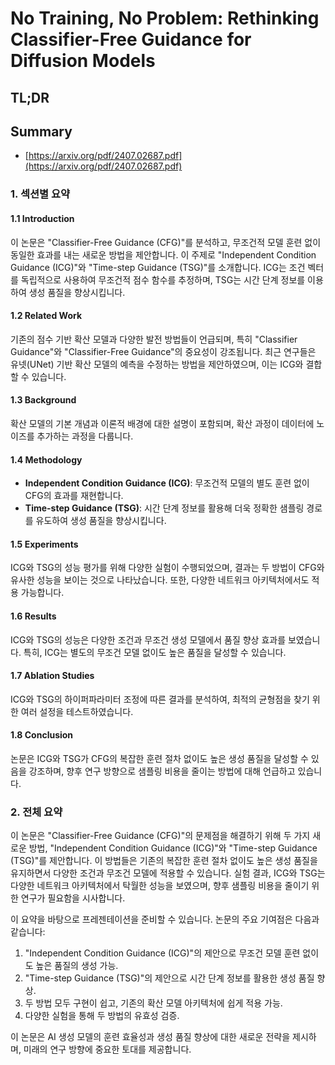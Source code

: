 # No Training, No Problem: Rethinking Classifier-Free Guidance for Diffusion Models
## TL;DR
## Summary
- [https://arxiv.org/pdf/2407.02687.pdf](https://arxiv.org/pdf/2407.02687.pdf)

### 1. 섹션별 요약

#### 1.1 Introduction
이 논문은 "Classifier-Free Guidance (CFG)"를 분석하고, 무조건적 모델 훈련 없이 동일한 효과를 내는 새로운 방법을 제안합니다. 이 주제로 "Independent Condition Guidance (ICG)"와 "Time-step Guidance (TSG)"를 소개합니다. ICG는 조건 벡터를 독립적으로 사용하여 무조건적 점수 함수를 추정하며, TSG는 시간 단계 정보를 이용하여 생성 품질을 향상시킵니다.

#### 1.2 Related Work
기존의 점수 기반 확산 모델과 다양한 발전 방법들이 언급되며, 특히 "Classifier Guidance"와 "Classifier-Free Guidance"의 중요성이 강조됩니다. 최근 연구들은 유넷(UNet) 기반 확산 모델의 예측을 수정하는 방법을 제안하였으며, 이는 ICG와 결합할 수 있습니다.

#### 1.3 Background
확산 모델의 기본 개념과 이론적 배경에 대한 설명이 포함되며, 확산 과정이 데이터에 노이즈를 추가하는 과정을 다룹니다.

#### 1.4 Methodology
- **Independent Condition Guidance (ICG)**: 무조건적 모델의 별도 훈련 없이 CFG의 효과를 재현합니다.
- **Time-step Guidance (TSG)**: 시간 단계 정보를 활용해 더욱 정확한 샘플링 경로를 유도하여 생성 품질을 향상시킵니다.

#### 1.5 Experiments
ICG와 TSG의 성능 평가를 위해 다양한 실험이 수행되었으며, 결과는 두 방법이 CFG와 유사한 성능을 보이는 것으로 나타났습니다. 또한, 다양한 네트워크 아키텍처에서도 적용 가능합니다.

#### 1.6 Results
ICG와 TSG의 성능은 다양한 조건과 무조건 생성 모델에서 품질 향상 효과를 보였습니다. 특히, ICG는 별도의 무조건 모델 없이도 높은 품질을 달성할 수 있습니다.

#### 1.7 Ablation Studies
ICG와 TSG의 하이퍼파라미터 조정에 따른 결과를 분석하여, 최적의 균형점을 찾기 위한 여러 설정을 테스트하였습니다.

#### 1.8 Conclusion
논문은 ICG와 TSG가 CFG의 복잡한 훈련 절차 없이도 높은 생성 품질을 달성할 수 있음을 강조하며, 향후 연구 방향으로 샘플링 비용을 줄이는 방법에 대해 언급하고 있습니다.

### 2. 전체 요약
이 논문은 "Classifier-Free Guidance (CFG)"의 문제점을 해결하기 위해 두 가지 새로운 방법, "Independent Condition Guidance (ICG)"와 "Time-step Guidance (TSG)"를 제안합니다. 이 방법들은 기존의 복잡한 훈련 절차 없이도 높은 생성 품질을 유지하면서 다양한 조건과 무조건 모델에 적용할 수 있습니다. 실험 결과, ICG와 TSG는 다양한 네트워크 아키텍처에서 탁월한 성능을 보였으며, 향후 샘플링 비용을 줄이기 위한 연구가 필요함을 시사합니다.

이 요약을 바탕으로 프레젠테이션을 준비할 수 있습니다. 논문의 주요 기여점은 다음과 같습니다:
1. "Independent Condition Guidance (ICG)"의 제안으로 무조건 모델 훈련 없이도 높은 품질의 생성 가능.
2. "Time-step Guidance (TSG)"의 제안으로 시간 단계 정보를 활용한 생성 품질 향상.
3. 두 방법 모두 구현이 쉽고, 기존의 확산 모델 아키텍처에 쉽게 적용 가능.
4. 다양한 실험을 통해 두 방법의 유효성 검증.

이 논문은 AI 생성 모델의 훈련 효율성과 생성 품질 향상에 대한 새로운 전략을 제시하며, 미래의 연구 방향에 중요한 토대를 제공합니다.
